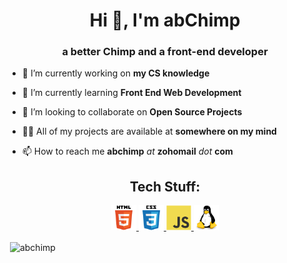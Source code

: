 
<h1 align="center">Hi 👋, I'm abChimp</h1>  
<h3 align="center">a better Chimp and a front-end developer</h3>  
  
- 🔭 I’m currently working on **my CS knowledge**  
  
- 🌱 I’m currently learning **Front End Web Development**  
  
- 👯 I’m looking to collaborate on **Open Source Projects**  

- 👨‍💻 All of my projects are available at **somewhere on my mind** 

- 📫 How to reach me **abchimp** *at* **zohomail**  *dot* **com**
  
<h2 align="center">Tech Stuff:</h2>  
<p align="center"> <a href="https://www.w3.org/html/" target="_blank" rel="noreferrer"> <img src="https://raw.githubusercontent.com/devicons/devicon/master/icons/html5/html5-original-wordmark.svg" alt="html5" width="40" height="40"/> </a> <a href="https://www.w3schools.com/css/" target="_blank" rel="noreferrer"> <img src="https://raw.githubusercontent.com/devicons/devicon/master/icons/css3/css3-original-wordmark.svg" alt="css3" width="40" height="40"/> </a><a href="https://developer.mozilla.org/en-US/docs/Web/JavaScript" target="_blank" rel="noreferrer"> <img src="https://raw.githubusercontent.com/devicons/devicon/master/icons/javascript/javascript-original.svg" alt="javascript" width="40" height="40"/> </a> <a href="https://www.linux.org/" target="_blank" rel="noreferrer"> <img src="https://raw.githubusercontent.com/devicons/devicon/master/icons/linux/linux-original.svg" alt="linux" width="40" height="40"/> </a> </p>  
  
<p>&nbsp;<img align="center" src="https://github-readme-stats.vercel.app/api?username=abchimp&show_icons=true&locale=en" alt="abchimp" /></p>


<!---
abChimp/abChimp is a ✨ special ✨ repository because its `README.md` (this file) appears on your GitHub profile.
You can click the Preview link to take a look at your changes.
--->
